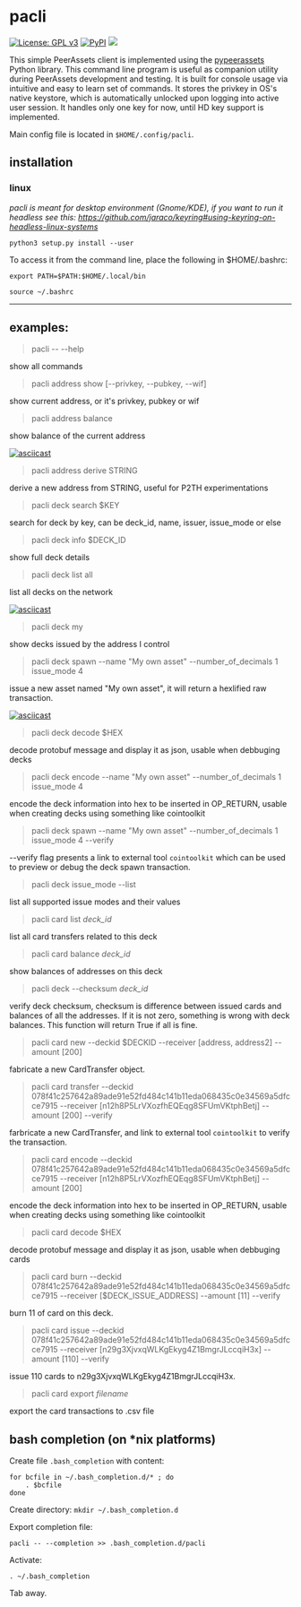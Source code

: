 # pacli

[![License: GPL v3](https://img.shields.io/badge/License-GPL%20v3-blue.svg)](https://www.gnu.org/licenses/gpl-3.0)
[![PyPI](https://img.shields.io/pypi/v/pacli.svg?style=flat-square)](https://pypi.python.org/pypi/pacli/)
[![](https://img.shields.io/badge/python-3.5+-blue.svg)](https://www.python.org/download/releases/3.5.0/) 


This simple PeerAssets client is implemented using the [pypeerassets](https://github.com/PeerAssets/pypeerassets) Python library.
This command line program is useful as companion utility during PeerAssets development and testing. It is built for console usage via intuitive and easy to learn set of commands.
It stores the privkey in OS's native keystore, which is automatically unlocked upon logging into active user session.
It handles only one key for now, until HD key support is implemented.

Main config file is located in `$HOME/.config/pacli`.

## installation

### linux

*pacli is meant for desktop environment (Gnome/KDE), if you want to run it headless see this: https://github.com/jaraco/keyring#using-keyring-on-headless-linux-systems*

`python3 setup.py install --user`

To access it from the command line, place the following in $HOME/.bashrc:

`export PATH=$PATH:$HOME/.local/bin`

`source ~/.bashrc`

__________________________________________________

## examples:

> pacli -- --help

show all commands

> pacli address show [--privkey, --pubkey, --wif]

show current address, or it's privkey, pubkey or wif

> pacli address balance

show balance of the current address

[![asciicast](https://asciinema.org/a/J1NLGEgdRcSE7ppLp48Lu2bD7.png)](https://asciinema.org/a/J1NLGEgdRcSE7ppLp48Lu2bD7)

> pacli address derive STRING

derive a new address from STRING, useful for P2TH experimentations

> pacli deck search $KEY

search for deck by key, can be deck_id, name, issuer, issue_mode or else

> pacli deck info $DECK_ID

show full deck details

> pacli deck list all

list all decks on the network

[![asciicast](https://asciinema.org/a/tIHxrZIGIvEalC1PzkyenikUh.png)](https://asciinema.org/a/tIHxrZIGIvEalC1PzkyenikUh)

> pacli deck my

show decks issued by the address I control

> pacli deck spawn --name "My own asset" --number_of_decimals 1 issue_mode 4

issue a new asset named "My own asset", it will return a hexlified raw transaction.

[![asciicast](https://asciinema.org/a/l4MAPXBbXc5ufn5UdS2r0QEHj.png)](https://asciinema.org/a/l4MAPXBbXc5ufn5UdS2r0QEHj)

> pacli deck decode $HEX

decode protobuf message and display it as json, usable when debbuging decks

> pacli deck encode --name "My own asset" --number_of_decimals 1 issue_mode 4

encode the deck information into hex to be inserted in OP_RETURN, usable when creating decks using something like cointoolkit

> pacli deck spawn --name "My own asset" --number_of_decimals 1 issue_mode 4 --verify

--verify flag presents a link to external tool `cointoolkit` which can be used to preview or debug the deck spawn transaction.

> pacli deck issue_mode --list

list all supported issue modes and their values

> pacli card list *deck_id*

list all card transfers related to this deck

> pacli card balance *deck_id*

show balances of addresses on this deck

> pacli deck --checksum *deck_id*

verify deck checksum, checksum is difference between issued cards and balances of all the addresses.
If it is not zero, something is wrong with deck balances. This function will return True if all is fine.

> pacli card new --deckid $DECKID --receiver [address, address2] --amount [200]

fabricate a new CardTransfer object.

> pacli card transfer --deckid 078f41c257642a89ade91e52fd484c141b11eda068435c0e34569a5dfcce7915 --receiver [n12h8P5LrVXozfhEQEqg8SFUmVKtphBetj] --amount [200] --verify

farbricate a new CardTransfer, and link to external tool `cointoolkit` to verify the transaction.

> pacli card encode --deckid 078f41c257642a89ade91e52fd484c141b11eda068435c0e34569a5dfcce7915 --receiver [n12h8P5LrVXozfhEQEqg8SFUmVKtphBetj] --amount [200]

encode the deck information into hex to be inserted in OP_RETURN, usable when creating decks using something like cointoolkit

> pacli card decode $HEX

decode protobuf message and display it as json, usable when debbuging cards

> pacli card burn --deckid 078f41c257642a89ade91e52fd484c141b11eda068435c0e34569a5dfcce7915 --receiver [$DECK_ISSUE_ADDRESS] --amount [11] --verify

burn 11 of card on this deck.

> pacli card issue --deckid 078f41c257642a89ade91e52fd484c141b11eda068435c0e34569a5dfcce7915 --receiver [n29g3XjvxqWLKgEkyg4Z1BmgrJLccqiH3x] --amount [110] --verify

issue 110 cards to n29g3XjvxqWLKgEkyg4Z1BmgrJLccqiH3x.

> pacli card export *filename*

export the card transactions to .csv file

## bash completion (on *nix platforms)

Create file `.bash_completion` with content:

```
for bcfile in ~/.bash_completion.d/* ; do
    . $bcfile
done
```

Create directory: `mkdir ~/.bash_completion.d`

Export completion file:

`pacli -- --completion >> .bash_completion.d/pacli`

Activate:

`. ~/.bash_completion`

Tab away.
